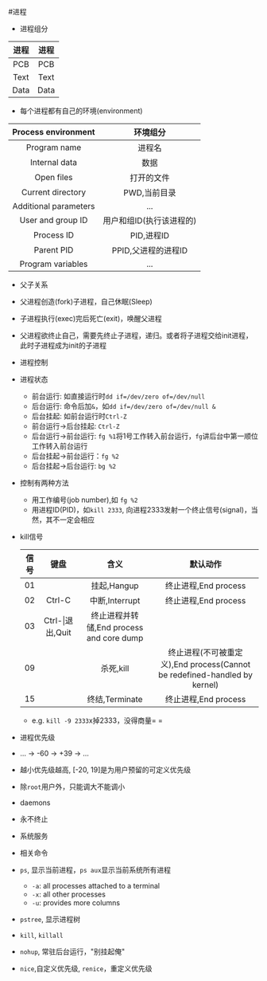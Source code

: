 #进程
- 进程组分

 | 进程 | 进程 |
 |:----:|:----:|
 |PCB|PCB|
 |Text|Text|
 |Data|Data|

 - 每个进程都有自己的环境(environment)

 | Process environment | 环境组分 |
 |:-------------------:|:--------:|
 |Program name|进程名|
 |Internal data|数据|
 |Open files|打开的文件|
 |Current directory|PWD,当前目录|
 |Additional parameters|...|
 |User and group ID|用户和组ID(执行该进程的)|
 |Process ID|PID,进程ID|
 |Parent PID|PPID,父进程的进程ID|
 |Program variables|...|

- 父子关系
 - 父进程创造(fork)子进程，自己休眠(Sleep)
 - 子进程执行(exec)完后死亡(exit)，唤醒父进程
 - 父进程欲终止自己，需要先终止子进程，递归。或者将子进程交给init进程，此时子进程成为init的子进程

- 进程控制
 - 进程状态
 	- 前台运行: 如直接运行时`dd if=/dev/zero of=/dev/null`
	- 后台运行: 命令后加`&`，如`dd if=/dev/zero of=/dev/null &`
	- 后台挂起: 如前台运行时`Ctrl-Z`
	- 前台运行->后台挂起: `Ctrl-Z`
	- 后台运行->前台运行: `fg %1`将1号工作转入前台运行，`fg`讲后台中第一顺位工作转入前台运行
	- 后台挂起->前台运行：`fg %2`
	- 后台挂起->后台运行: `bg %2`
 - 控制有两种方法
 	- 用工作编号(job number),如 `fg %2`
	- 用进程ID(PID)，如`kill 2333`, 向进程2333发射一个终止信号(signal)，当然，其不一定会相应
 - kill信号
 
	 | 信号 | 键盘 | 含义 | 默认动作 |
	 |:----:|:------:|:-------:|:---------:|
	 |01| |挂起,Hangup|终止进程,End process|
	 |02|Ctrl-C|中断,Interrupt|终止进程,End process|
	 |03|Ctrl-\\|退出,Quit|终止进程并转储,End process and core dump|
	 |09| |杀死,kill|终止进程(不可被重定义),End process(Cannot be redefined-handled by kernel)|
	 |15| |终结,Terminate|终止进程,End process|
	 - e.g. `kill -9 2333`x掉2333，没得商量= =
- 进程优先级
 - ... -> -60 -> +39 -> ...
 - 越小优先级越高, [-20, 19]是为用户预留的可定义优先级
 - 除`root`用户外，只能调大不能调小
- daemons
 - 永不终止
 - 系统服务

- 相关命令
 - `ps`, 显示当前进程，`ps aux`显示当前系统所有进程
 	 - `-a`: all processes attached to a terminal
	 - `-x`: all other processes
	 - `-u`: provides more columns
 - `pstree`, 显示进程树
 - `kill`, `killall`
 - `nohup`, 常驻后台运行，"别挂起俺"
 - `nice`,自定义优先级, `renice`，重定义优先级
